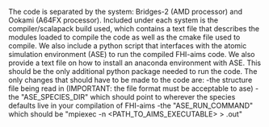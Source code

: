 The code is separated by the system: Bridges-2 (AMD processor) and Ookami (A64FX processor).
Included under each system is the compiler/scalapack build used, which contains a text file that describes the modules loaded to compile the code as well as the cmake file used to compile. 
We also include a python script that interfaces with the atomic simulation environment (ASE) to run the compiled FHI-aims code.
We also provide a text file on how to install an anaconda environment with ASE. This should be the only additional python package needed to run the code.
The only changes that should have to be made to the code are:
-the structure file being read in (IMPORTANT: the file format must be acceptable to ase) 
-the "ASE_SPECIES_DIR" which should point to wherever the species defaults live in your compilation of FHI-aims
-the "ASE_RUN_COMMAND" which should be "mpiexec -n <number of cores> <PATH_TO_AIMS_EXECUTABLE> > <output file>.out"
